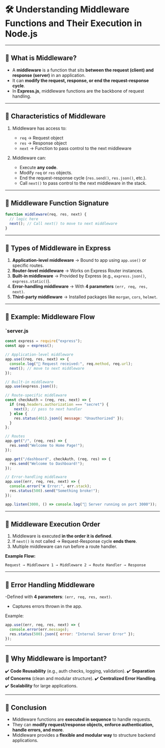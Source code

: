 
# 🛠️ Understanding Middleware Functions and Their Execution in Node.js

---

## 📌 What is Middleware?

- A **middleware** is a function that sits **between the request (client) and response (server)** in an application.  
- It can **modify the request, response, or end the request-response cycle**.  
- In **Express.js**, middleware functions are the backbone of request handling.

---

## 📌 Characteristics of Middleware

1. Middleware has access to:
   - `req` → Request object  
   - `res` → Response object  
   - `next` → Function to pass control to the next middleware  

2. Middleware can:
   - Execute **any code**.  
   - Modify `req` or `res` objects.  
   - End the request-response cycle (`res.send()`, `res.json()`, etc.).  
   - Call `next()` to pass control to the next middleware in the stack.  

---

## 📌 Middleware Function Signature

```javascript
function middleware(req, res, next) {
  // logic here
  next(); // Call next() to move to next middleware
}
````

---

## 📌 Types of Middleware in Express

1. **Application-level middleware** → Bound to app using `app.use()` or specific routes.
2. **Router-level middleware** → Works on Express Router instances.
3. **Built-in middleware** → Provided by Express (e.g., `express.json()`, `express.static()`).
4. **Error-handling middleware** → With **4 parameters** `(err, req, res, next)`.
5. **Third-party middleware** → Installed packages like `morgan`, `cors`, `helmet`.

---

## 📌 Example: Middleware Flow

### `server.js

```javascript
const express = require("express");
const app = express();

// Application-level middleware
app.use((req, res, next) => {
  console.log("📩 Request received:", req.method, req.url);
  next(); // move to next middleware
});

// Built-in middleware
app.use(express.json());

// Route-specific middleware
const checkAuth = (req, res, next) => {
  if (req.headers.authorization === "secret") {
    next(); // pass to next handler
  } else {
    res.status(401).json({ message: "Unauthorized" });
  }
};

// Routes
app.get("/", (req, res) => {
  res.send("Welcome to Home Page!");
});

app.get("/dashboard", checkAuth, (req, res) => {
  res.send("Welcome to Dashboard!");
});

// Error-handling middleware
app.use((err, req, res, next) => {
  console.error("❌ Error:", err.stack);
  res.status(500).send("Something broke!");
});

app.listen(3000, () => console.log("🚀 Server running on port 3000"));
```

---

## 📌 Middleware Execution Order

1. Middleware is executed **in the order it is defined**.
2. If `next()` is not called → Request-Response cycle **ends there**.
3. Multiple middleware can run before a route handler.

**Example Flow:**

```text
Request → Middleware 1 → Middleware 2 → Route Handler → Response
```

---

## 📌 Error Handling Middleware

-Defined with **4 parameters**: `(err, req, res, next)`.

- Captures errors thrown in the app.

Example:

```javascript
app.use((err, req, res, next) => {
  console.error(err.message);
  res.status(500).json({ error: "Internal Server Error" });
});
```

---

## 📌 Why Middleware is Important?

✔️ **Code Reusability** (e.g., auth checks, logging, validation).
✔️ **Separation of Concerns** (clean and modular structure).
✔️ **Centralized Error Handling**.
✔️ **Scalability** for large applications.

---

## 🎯 Conclusion

- Middleware functions are **executed in sequence** to handle requests.
- They can **modify request/response objects, enforce authentication, handle errors, and more**.
- Middleware provides a **flexible and modular way** to structure backend applications.
